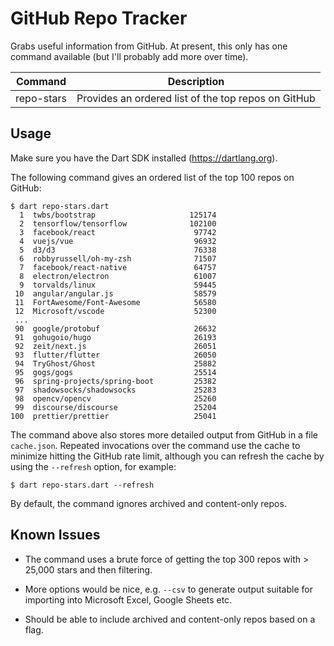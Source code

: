 # GitHub Repo Tracker
Grabs useful information from GitHub. At present, this only has one command 
available (but I'll probably add more over time).

| Command    | Description                                         |
|------------|-----------------------------------------------------|
| repo-stars | Provides an ordered list of the top repos on GitHub |

## Usage
Make sure you have the Dart SDK installed (https://dartlang.org). 

The following command gives an ordered list of the top 100 repos on GitHub:

```
$ dart repo-stars.dart
  1  twbs/bootstrap                     125174
  2  tensorflow/tensorflow              102100
  3  facebook/react                      97742
  4  vuejs/vue                           96932
  5  d3/d3                               76338
  6  robbyrussell/oh-my-zsh              71507
  7  facebook/react-native               64757
  8  electron/electron                   61007
  9  torvalds/linux                      59445
 10  angular/angular.js                  58579
 11  FortAwesome/Font-Awesome            56580
 12  Microsoft/vscode                    52300
 ...
 90  google/protobuf                     26632
 91  gohugoio/hugo                       26193
 92  zeit/next.js                        26051
 93  flutter/flutter                     26050
 94  TryGhost/Ghost                      25882
 95  gogs/gogs                           25514
 96  spring-projects/spring-boot         25382
 97  shadowsocks/shadowsocks             25283
 98  opencv/opencv                       25260
 99  discourse/discourse                 25204
100  prettier/prettier                   25041
```

The command above also stores more detailed output from GitHub in a file
`cache.json`. Repeated invocations over the command use the cache to minimize
hitting the GitHub rate limit, although you can refresh the cache by using the 
`--refresh` option, for example:

```
$ dart repo-stars.dart --refresh
```

By default, the command ignores archived and content-only repos. 

## Known Issues

- The command uses a brute force of getting the top 300 repos with > 25,000
stars and then filtering. 

- More options would be nice, e.g. `--csv` to generate output suitable for 
importing into Microsoft Excel, Google Sheets etc.

- Should be able to include archived and content-only repos based on a flag.